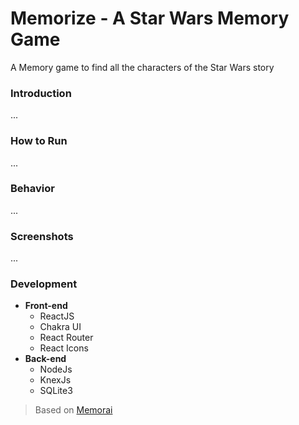 # Memorize - A Star Wars Memory Game

A Memory game to find all the characters of the Star Wars story

### Introduction
...

### How to Run
...

### Behavior
...

### Screenshots 
...

### Development
- **Front-end**
  - ReactJS
  - Chakra UI
  - React Router
  - React Icons
- **Back-end**
  - NodeJs
  - KnexJs
  - SQLite3

> Based on [Memorai](https://github.com/svsem/Memorai)